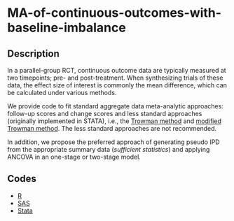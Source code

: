 # MA-of-continuous-outcomes-with-baseline-imbalance

## Description 
In a parallel-group RCT, continuous outcome data are typically measured at two timepoints; pre- and post-treatment. When synthesizing trials of these data, the effect size of interest is commonly the mean difference, which can be calculated under various methods.

We provide code to fit standard aggregate data meta-analytic approaches: follow-up scores and change scores and less standard approaches (originally implemented in STATA), i.e., the [Trowman method](https://pubmed.ncbi.nlm.nih.gov/17998076/) and [modified Trowman method](https://doi.org/10.1002/sim.5726). The less standard approaches are not recommended.

In addition, we propose the preferred approach of generating pseudo IPD from the appropriate summary data (*sufficient statistics*) and applying ANCOVA in an one-stage or two-stage model.


## Codes 
* [R](https://github.com/Katerina-Pap/MA-of-continuous-outcomes-with-baseline-imbalance/blob/main/R/pseudoIPD.pre-post.R)
* [SAS](https://github.com/Katerina-Pap/MA-of-continuous-outcomes-with-baseline-imbalance/blob/main/SAS/pseudoIPD.pre-post.sas)
* [Stata](https://github.com/Katerina-Pap/MA-of-continuous-outcomes-with-baseline-imbalance/blob/main/STATA/pseudoIPD.pre-post.do)
